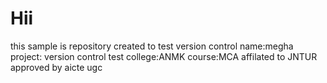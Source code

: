 # Hii
this sample is repository created to test version control
name:megha
project: version control test
college:ANMK
course:MCA
affilated to JNTUR approved by aicte ugc
